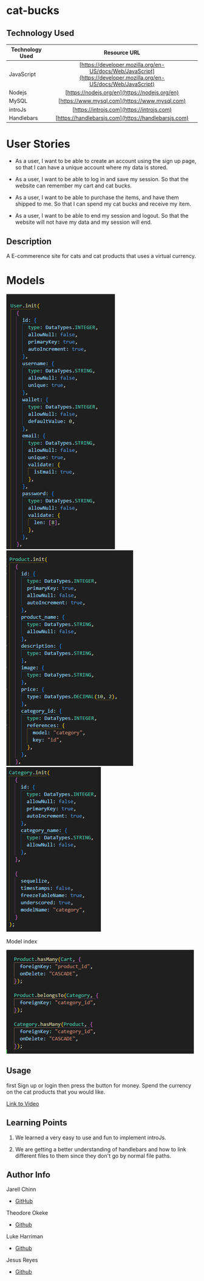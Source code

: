 # cat-bucks

## Technology Used

| Technology Used |                                                    Resource URL                                                    |
| --------------- | :----------------------------------------------------------------------------------------------------------------: |
| JavaScript      | [https://developer.mozilla.org/en-US/docs/Web/JavaScript](https://developer.mozilla.org/en-US/docs/Web/JavaScript) |
| Nodejs          |                                   [https://nodejs.org/en](https://nodejs.org/en)                                   |
| MySQL           |                                   [https://www.mysql.com](https://www.mysql.com)                                   |
| introJs         |                                     [https://introjs.com](https://introjs.com)                                     |
| Handlebars      |                                [https://handlebarsjs.com](https://handlebarsjs.com)                                |

# User Stories

- As a user, I want to be able to create an account using the sign up page, so that I can have a unique account where my data is stored.

- As a user, I want to be able to log in and save my session. So that the website can remember my cart and cat bucks.

- As a user, I want to be able to purchase the items, and have them shipped to me. So that I can spend my cat bucks and receive my item.

- As a user, I want to be able to end my session and logout. So that the website will not have my data and my session will end.

## Description

A E-commerence site for cats and cat products that uses a virtual currency.

# Models

![User model](./assets/imgs/modelUser.png)
![Product model](./assets/imgs/modelProduct.png)
![category model](./assets/imgs/modelCategory.png)

Model index

![Model index](./assets/imgs/Modelindex.png)

## Usage

first Sign up or login then press the button for money. Spend the currency on the cat products that you would like.

[Link to Video](https://youtu.be/Phq54MTPHeE)

## Learning Points

1. We learned a very easy to use and fun to implement introJs.

2. We are getting a better understanding of handlebars and how to link different files to them since they don't go by normal file paths.

## Author Info

Jarell Chinn

- [GitHub](https://github.com/Jarell-Chinn)

Theodore Okeke

- [Github](https://github.com/TheoUO)

Luke Harriman

- [Github](https://github.com/lth1013)

Jesus Reyes

- [Github](https://github.com/jesustgr)
